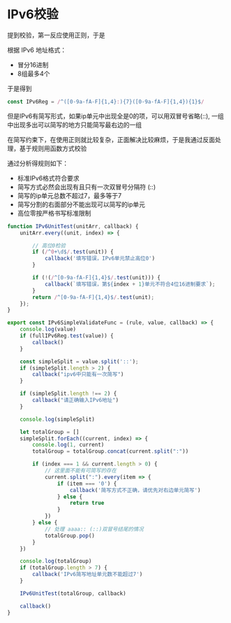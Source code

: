 # IPv6校验

提到校验，第一反应使用正则，于是

根据 IPv6 地址格式：

- 冒分16进制
- 8组最多4个

于是得到

```javascript
const IPv6Reg = /^([0-9a-fA-F]{1,4}:){7}([0-9a-fA-F]{1,4}){1}$/
```

但是IPv6有简写形式，如果ip单元中出现全是0的项，可以用双冒号省略(::), 一组中出现多出可以简写的地方只能简写最右边的一组

在简写约束下，在使用正则就比较复杂，正面解决比较麻烦，于是我通过反面处理，基于规则用函数方式校验

通过分析得规则如下：

- 标准IPv6格式符合要求
- 简写方式必然会出现有且只有一次双冒号分隔符 (::)
- 简写的ip单元总数不超过7，最多等于7
- 简写分割的右面部分不能出现可以简写的ip单元
- 高位零按严格书写标准限制

```javascript
function IPv6UnitTest(unitArr, callback) {
    unitArr.every((unit, index) => {

        // 高位0检验
        if (/^0+\d$/.test(unit)) {
            callback('填写错误，IPv6单元禁止高位0')
        }

        if (!(/^[0-9a-fA-F]{1,4}$/.test(unit))) {
            callback(`填写错误，第${index + 1}单元不符合4位16进制要求`);
        }
        return /^[0-9a-fA-F]{1,4}$/.test(unit);
    });
}

export const IPv6SimpleValidateFunc = (rule, value, callback) => {
    console.log(value)
    if (fullIPv6Reg.test(value)) {
        callback()
    }

    const simpleSplit = value.split('::');
    if (simpleSplit.length > 2) {
        callback("ipv6中只能有一次简写")
    }

    if (simpleSplit.length !== 2) {
        callback("请正确输入IPv6地址")
    }

    console.log(simpleSplit)

    let totalGroup = []
    simpleSplit.forEach((current, index) => {
        console.log(1, current)
        totalGroup = totalGroup.concat(current.split(":"))

        if (index === 1 && current.length > 0) {
            // 这里面不能有可简写的存在
            current.split(":").every(item => {
                if (item === '0') {
                    callback('简写方式不正确，请优先对右边单元简写')
                } else {
                    return true
                }
            })
        } else {
            // 处理 aaaa:: (::)双冒号结尾的情况
            totalGroup.pop()
        }
    })

    console.log(totalGroup)
    if (totalGroup.length > 7) {
        callback('IPv6简写地址单元数不能超过7')
    }

    IPv6UnitTest(totalGroup, callback)

    callback()
}
```

